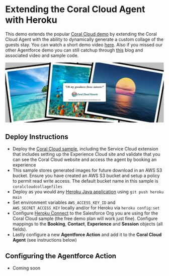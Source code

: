 Extending the Coral Cloud Agent with Heroku
===========================================

This demo extends the popular [Coral Cloud demo](https://trailhead.salesforce.com/content/learn/projects/quick-start-explore-the-coral-cloud-sample-app) by extending the Coral Cloud Agent with the ability to dynamically generate a custom collage of the guests stay. You can watch a short demo video [here](https://www.youtube.com/watch?v=yd97A9GLFUA). Also if you missed our other Agentforce demo you can still catchup through [this](https://blog.heroku.com/building-supercharged-agents-heroku-agentforce) blog and associated video and sample code.


![alt text](downloads/test.png "Collage")

Deploy Instructions
----------------------------
- Deploy the [Coral Cloud sample](https://developer.salesforce.com/sample-apps), including the Service Cloud extension that includes setting up the Experience Cloud site and validate that you can see the Coral Cloud website and access the agent by booking an experience
- This sample stores generated images for future download in an AWS S3 bucket. Ensure you have created an AWS S3 bucket and setup a policy to permit read write access. The default bucket name in this sample is `coralcloudcollagefiles`
- Deploy as you would any [Heroku Java application](https://devcenter.heroku.com/articles/getting-started-with-java) using `git push heroku main`
- Set environment variables `AWS_ACCESS_KEY_ID` and `AWS_SECRET_ACCESS_KEY` locally and/or for Heroku via `heroku config:set` 
- Configure [Heroku Connect](https://www.heroku.com/connect) to the Salesforce Org you are using for the Coral Cloud sample (the free demo plan will work just fine). Configure mappings to the **Booking**, **Contact**, **Experience** and **Session** objects (all fields).
- Lastly configure a new **Agentforce Action** and add it to the **Coral Cloud Agent** (see instructions below)

Configuring the Agentforce Action
---------------------------------
- Coming soon
